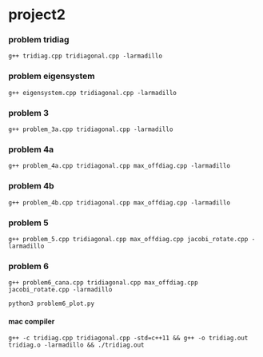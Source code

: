 # project2

### problem tridiag

`g++ tridiag.cpp tridiagonal.cpp -larmadillo`

### problem eigensystem

`g++ eigensystem.cpp tridiagonal.cpp -larmadillo`

### problem 3

`g++ problem_3a.cpp tridiagonal.cpp -larmadillo`

### problem 4a

`g++ problem_4a.cpp tridiagonal.cpp max_offdiag.cpp -larmadillo`
### problem 4b

`g++ problem_4b.cpp tridiagonal.cpp max_offdiag.cpp -larmadillo`

### problem 5

`g++ problem_5.cpp tridiagonal.cpp max_offdiag.cpp jacobi_rotate.cpp -larmadillo`

### problem 6

`g++ problem6_cana.cpp tridiagonal.cpp max_offdiag.cpp jacobi_rotate.cpp -larmadillo`

`python3 problem6_plot.py`

#### mac compiler 

`g++ -c tridiag.cpp tridiagonal.cpp -std=c++11 && g++ -o tridiag.out tridiag.o -larmadillo && ./tridiag.out`